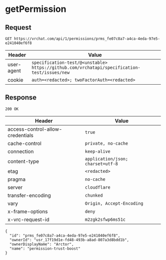# getPermission

## Request
`GET https://vrchat.com/api/1/permissions/prms_fe07c8a7-a4ca-4eda-97e5-e241040ef6f8`

| Header | Value |
| ------ | ----- |
| user-agent | `specification-test/@<unstable> https://github.com/vrchatapi/specification-test/issues/new` |
| cookie | `auth=<redacted>; twoFactorAuth=<redacted>` |


## Response
`200 OK`

| Header | Value |
| ------ | ----- |
| access-control-allow-credentials | `true` |
| cache-control | `private, no-cache` |
| connection | `keep-alive` |
| content-type | `application/json; charset=utf-8` |
| etag | `<redacted>` |
| pragma | `no-cache` |
| server | `cloudflare` |
| transfer-encoding | `chunked` |
| vary | `Origin, Accept-Encoding` |
| x-frame-options | `deny` |
| x-vrc-request-id | `m2zgk2sfwp6ms51c` |

```jsonc
{
  "id": "prms_fe07c8a7-a4ca-4eda-97e5-e241040ef6f8",
  "ownerId": "usr_17f19d1e-fd48-493b-a8ad-807a3d8bdd1b",
  "ownerDisplayName": "Arctor",
  "name": "permission-trust-boost"
}
```
